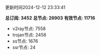 更新时间2024-12-12 23:33:41

**总订阅: 3452**
**总节点: 26903**
**有效节点: 11716**
- v2ray节点: 7558
- trojan节点: 2458
- ss节点: 1676
- ssr节点: 24
